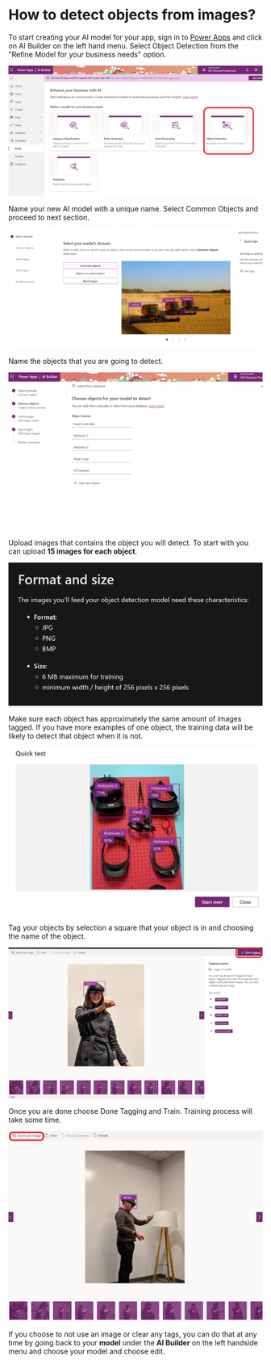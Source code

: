 # How to detect objects from images?

To start creating your AI model for your app, sign in to [Power Apps](https://powerapps.microsoft.com/?WT.mc_id=aiml-8438-ayyonet) and click on AI Builder on the left hand menu. Select Object Detection from the "Refine Model for your business needs" option.

![Build Object Detection on Power Apps - AI Builder](../../.gitbook/assets/buildai%20%281%29.png)

Name your new AI model with a unique name. Select Common Objects and proceed to next section.

![Train your custom model screen for Object Detection](../../.gitbook/assets/commonobj.png)

Name the objects that you are going to detect. 

![Name each objects to be detected](../../.gitbook/assets/namedobjects.png)

Upload images that contains the object you will detect. To start with you can upload **15 images for each object**. 

![Training image format and size for object detection](../../.gitbook/assets/imagedetectionformat.png)

Make sure each object has approximately the same amount of images tagged. If you have more examples of one object, the training data will be likely to detect that object when it is not. 

![False positive HoloLens 2 detection](../../.gitbook/assets/testresult.png)

Tag your objects by selection a square that your object is in and choosing the name of the object. 

![Tagging objects](../../.gitbook/assets/tagging%20%281%29.png)

Once you are done choose Done Tagging and Train. Training process will take some time.

![You can choose to not use images after you upload and tag them.](../../.gitbook/assets/dontuseimage.png)

 If you choose to not use an image or clear any tags, you can do that at any time by going back to your **model** under the **AI Builder** on the left handside menu and  choose your model and choose edit. 

